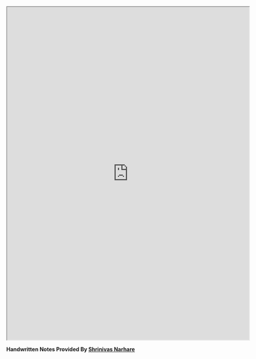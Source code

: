 <iframe src="https://drive.google.com/file/d/1DSdG9iA3MjaEHwkKfA_vPQuEFOuxZvkw/preview" width="640" height="880" allow="autoplay"></iframe>

**Handwritten Notes Provided By [Shrinivas Narhare](https://www.linkedin.com/in/shrinivas-narhare-ab5a0b208/)**